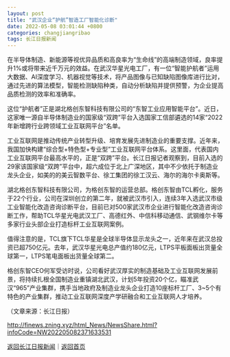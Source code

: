 ```yaml
---
layout: post
title: "武汉企业“护航”智造工厂智能化诊断"
date: 2022-05-08 03:01:44 +0800
categories: changjiangribao
tags: 长江日报新闻
---
```

<p>在半导体制造、新能源等视优异品质和高良率为“生命线”的高端制造领域，良率提升1%或将带来近千万元的效益。在武汉华星光电工厂，有一位“智能护航者”运用大数据、AI深度学习、机器视觉等技术，将产品图像与已知缺陷图像库进行比对，通过先进的算法模型，智能检测缺陷种类，自动分析缺陷并提供预警，为企业提高品质检测的效率和准确率。</p>
 <p>这位“护航者”正是湖北格创东智科技有限公司的“东智工业应用智能平台”。近日，这家唯一源自半导体制造业的国家级“双跨”平台入选国家工信部遴选的14家“2022年新增跨行业跨领域工业互联网平台”名单。</p>
 <p>工业互联网是推动传统产业转型升级、培育发展先进制造业的重要支撑。近年来，我国加快构建“综合型+特色型+专业型”工业互联网平台体系。这里面，代表国内工业互联网平台最高水平的，正是“双跨”平台。长江日报记者观察到，目前入选的29家该国家级“双跨”平台中，超六成位于北上广深地区，其中不少依托于制造业龙头企业，如美的的美云智数平台、徐工集团的徐工汉云、海尔的海尔卡奥斯等。</p>
 <p>湖北格创东智科技有限公司，为格创东智的运营总部。格创东智由TCL孵化，服务于22个行业，公司在深圳创立的第二年，就被武汉市引入，连续3年入选武汉市级工业智能化改造咨询诊断平台，目前已对500家武汉市企业进行智能化改造咨询诊断工作，帮助TCL华星光电武汉工厂、高德红外、中信科移动通信、武钢维尔卡等多家行业头部企业打造标杆工业互联网案例。</p>
 <p>值得注意的是，TCL旗下TCL华星是全球半导体显示龙头之一，近年来在武汉总投资已超750亿元。去年，武汉华星光电总产值约180亿元，LTPS平板面板出货量全球第一，LTPS笔电面板出货量全球第二。</p>
 <p>格创东智CEO何军受访时说，公司看好武汉厚实的制造基础及工业互联网发展前景，将持续扎根全国制造业重镇湖北武汉，计划5年投资20个亿，瞄准武汉“965”产业集群，携手当地政府及制造业龙头企业打造10座标杆工厂、3~5个有特色的产业集群，推动工业互联网深度产学研融合和工业互联网人才培养。</p><p class="em_media">（文章来源：长江日报）</p>

<http://finews.zning.xyz/html_News/NewsShare.html?infoCode=NW202205082371633531>

[返回长江日报新闻](//finews.withounder.com/category/changjiangribao.html)｜[返回首页](//finews.withounder.com/)